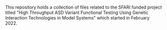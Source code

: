 This repository holds a collection of files related to the SFARI funded project titled "High Throughput ASD Variant Functional Testing Using Genetic
Interaction Technologies in Model Systems" which started in February 2022.
